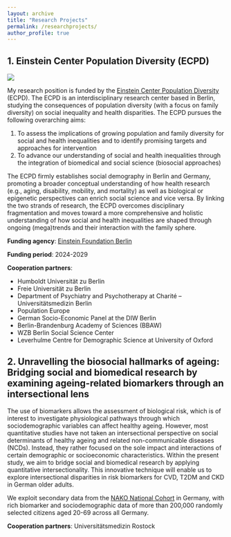 ```yaml
---
layout: archive
title: "Research Projects"
permalink: /researchprojects/
author_profile: true
---
```

## 1. Einstein Center Population Diversity (ECPD)

![](https://e-alonsop.github.io/images/ecpd_horizontal.jpg)

My research position is funded by the <a href="https://einstein-diversity.com/" target="_blank">Einstein Center Population Diversity</a> (ECPD). The ECPD is an interdisciplinary research center based in Berlin, studying the consequences of population diversity (with a focus on family diversity) on social inequality and health disparities. The ECPD pursues the following overarching aims:

1. To assess the implications of growing population and family diversity for social and health inequalities and to identify promising targets and approaches for intervention
2. To advance our understanding of social and health inequalities through the integration of biomedical and social science (biosocial approaches)

The ECPD firmly establishes social demography in Berlin and Germany, promoting a broader conceptual understanding of how health research (e.g., aging, disability, mobility, and mortality) as well as biological or epigenetic perspectives can enrich social science and vice versa. By linking the two strands of research, the ECPD overcomes disciplinary fragmentation and moves toward a more comprehensive and holistic understanding of how social and health inequalities are shaped through ongoing (mega)trends and their interaction with the family sphere.

**Funding agency**: <a href="https://www.einsteinfoundation.de/en/foundation/about-us/" target="_blank">Einstein Foundation Berlin</a>

**Funding period**: 2024-2029

**Cooperation partners**: 
* Humboldt Universität zu Berlin
* Freie Universität zu Berlin
* Department of Psychiatry and Psychotherapy at Charité – Universitätsmedizin Berlin
* Population Europe
* German Socio-Economic Panel at the DIW Berlin
* Berlin-Brandenburg Academy of Sciences (BBAW)
* WZB Berlin Social Science Center
* Leverhulme Centre for Demographic Science at University of Oxford

## 2. Unravelling the biosocial hallmarks of ageing: Bridging social and biomedical research by examining ageing-related biomarkers through an intersectional lens

The use of biomarkers allows the assessment of biological risk, which is of interest to investigate physiological pathways through which sociodemographic variables can affect healthy ageing. However, most quantitative studies have not taken an intersectional perspective on social determinants of healthy ageing and related non-communicable diseases (NCDs). Instead, they rather focused on the sole impact and interactions of certain demographic or socioeconomic characteristics. Within the present study, we aim to bridge social and biomedical research by applying quantitative intersectionality. This innovative technique will enable us to explore intersectional disparities in risk biomarkers for CVD, T2DM and CKD in German older adults.

We exploit secondary data from the <a href="https://nako.de/en/study/" target="_blank">NAKO National Cohort</a> in Germany, with rich biomarker and sociodemographic data of more than 200,000 randomly selected citizens aged 20-69 across all Germany. 

**Cooperation partners**: Universitätsmedizin Rostock

